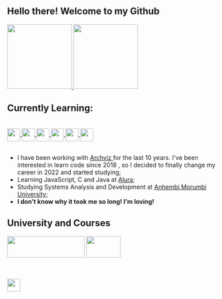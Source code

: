 ## Hello there! Welcome to my Github

<div>
  <a target="_blank" href="https://www.linkedin.com/in/guilherme-castro-dev/">
  <img height="150em" src="https://github-readme-stats.vercel.app/api?username=cguiama&show_icons=true&theme=blue-green&include_all_commits=true&count_private=true"/>
  </a>
   <a href="https://github.com/cguiama?tab=repositories"> 
  <img height="150em" src="https://github-readme-stats.vercel.app/api/top-langs/?username=cguiama&layout=compact&langs_count=16&theme=blue-green"/>
</div>
  
 </a>
 <h2>Currently Learning:</h2>
   <a target="_blank" href="https://github.com/cguiama?tab=repositories">
   <div style="display: inline_block"><br>
   <img src="https://cdn.jsdelivr.net/gh/devicons/devicon/icons/linux/linux-original.svg" height="30" img align="center" />
   <img src="https://cdn.jsdelivr.net/gh/devicons/devicon/icons/git/git-original.svg" height="30" img align="center" />
   <img src="https://cdn.jsdelivr.net/gh/devicons/devicon/icons/c/c-plain.svg" height="30" img align="center" />
   <img src="https://cdn.jsdelivr.net/gh/devicons/devicon/icons/html5/html5-plain-wordmark.svg" height="30" img align="center" />
   <img src="https://cdn.jsdelivr.net/gh/devicons/devicon/icons/javascript/javascript-original.svg" height="30" img align="center" /> 
   <img src="https://cdn.jsdelivr.net/gh/devicons/devicon/icons/java/java-plain.svg" height="30" img align="center" />
   </div>
</a>

 ##
 
- I have been working with <a target="_blank" href="https://www.behance.net/inside3d" target="_blank"> Archviz </a> for the last 10 years. I've been interested in learn code since 2018 , so I decided to finally change my career in 2022 and started studying;
- Learning JavaScript, C and Java at <a target="_blank" href="https://www.alura.com.br/" target="_blank">Alura</a>;
- Studying Systems Analysis and Development at <a target="_blank" href="https://loja.anhembionline.com.br/graduacao/analise-e-desenvolvimento-de-sistemas-tecnologia-ead">Anhembi Morumbi University</a>;
- <b>I don't know why it took me so long! I'm loving!</b>

## University and Courses

<div>
<a target="_blank" href="https://portal.anhembi.br" target="_blank"><img src="https://loja.anhembionline.com.br/media/logo/stores/7/ANHEMBI.png" width="180" height="50" /></a>      <a target="_blank" href="https://www.alura.com.br/" target="_blank"><img src="https://i.pinimg.com/originals/49/72/6e/49726e65f6b35c2e8e366a16c0734fb7.png" width="80" height="50" ></a>
</br></br>

  ##
<a target="_blank" href="https://www.linkedin.com/in/guilherme-castro-dev/" target="blank">
<img width="30px" src="https://cdn.jsdelivr.net/gh/devicons/devicon/icons/linkedin/linkedin-original.svg" />
</a>
